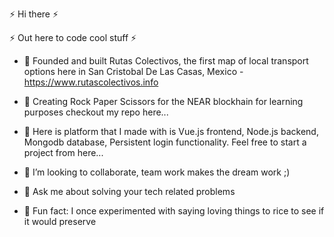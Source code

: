⚡ Hi there ⚡

⚡ Out here to code cool stuff ⚡

- 🔭 Founded and built Rutas Colectivos, the first map of local transport options here in San Cristobal De Las Casas, Mexico - https://www.rutascolectivos.info

- 🌱 Creating Rock Paper Scissors for the NEAR blockhain for learning purposes
checkout my repo here...

- 🔨 Here is platform that I made with is Vue.js frontend, Node.js backend, Mongodb database, Persistent login functionality. Feel free to start a project from here... 

- 👯 I’m looking to collaborate, team work makes the dream work ;)

- 💬 Ask me about solving your tech related problems

- 🌈 Fun fact: I once experimented with saying loving things to rice to see if it would preserve
